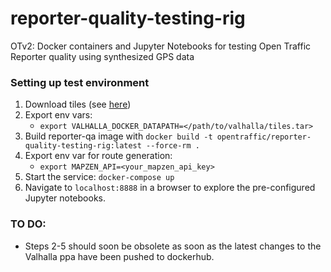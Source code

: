 # reporter-quality-testing-rig
OTv2: Docker containers and Jupyter Notebooks for testing Open Traffic Reporter quality using synthesized GPS data


### Setting up test environment
1. Download tiles (see [here](https://github.com/opentraffic/reporter/tree/dev/py))
2. Export env vars:
    - `export VALHALLA_DOCKER_DATAPATH=</path/to/valhalla/tiles.tar>`
3. Build reporter-qa image with `docker build -t opentraffic/reporter-quality-testing-rig:latest --force-rm .`
4. Export env var for route generation:
	- `export MAPZEN_API=<your_mapzen_api_key>`
5. Start the service: `docker-compose up`
6. Navigate to `localhost:8888` in a browser to explore the pre-configured Jupyter notebooks.


### TO DO:
- Steps 2-5 should soon be obsolete as soon as the latest changes to the Valhalla ppa have been pushed to dockerhub.